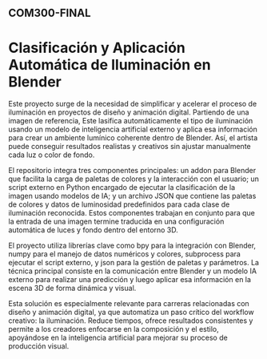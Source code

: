 ## COM300-FINAL
# Clasificación y Aplicación Automática de Iluminación en Blender

Este proyecto surge de la necesidad de simplificar y acelerar el proceso de iluminación en proyectos de diseño y animación digital. Partiendo de una imagen de referencia, Este lasifica automáticamente el tipo de iluminación usando un modelo de inteligencia artificial externo y aplica esa información para crear un ambiente lumínico coherente dentro de Blender. Así, el artista puede conseguir resultados realistas y creativos sin ajustar manualmente cada luz o color de fondo.

El repositorio integra tres componentes principales: un addon para Blender que facilita la carga de paletas de colores y la interacción con el usuario; un script externo en Python encargado de ejecutar la clasificación de la imagen usando modelos de IA; y un archivo JSON que contiene las paletas de colores y datos de luminosidad predefinidos para cada clase de iluminación reconocida. Estos componentes trabajan en conjunto para que la entrada de una imagen termine traducida en una configuración automática de luces y fondo dentro del entorno 3D.

El proyecto utiliza librerías clave como bpy para la integración con Blender, numpy para el manejo de datos numéricos y colores, subprocess para ejecutar el script externo, y json para la gestión de paletas y parámetros. La técnica principal consiste en la comunicación entre Blender y un modelo IA externo para realizar una predicción y luego aplicar esa información en la escena 3D de forma dinámica y visual.

Esta solución es especialmente relevante para carreras relacionadas con diseño y animación digital, ya que automatiza un paso crítico del workflow creativo: la iluminación. Reduce tiempos, ofrece resultados consistentes y permite a los creadores enfocarse en la composición y el estilo, apoyándose en la inteligencia artificial para mejorar su proceso de producción visual.
